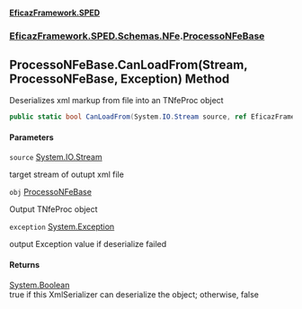 #### [EficazFramework.SPED](EficazFrameworkSPED.md 'EficazFramework SPED')
### [EficazFramework.SPED.Schemas.NFe](EficazFramework.SPED.Schemas.NFe.md 'EficazFramework.SPED.Schemas.NFe').[ProcessoNFeBase](EficazFramework.SPED.Schemas.NFe/ProcessoNFeBase.md 'EficazFramework.SPED.Schemas.NFe.ProcessoNFeBase')

## ProcessoNFeBase.CanLoadFrom(Stream, ProcessoNFeBase, Exception) Method

Deserializes xml markup from file into an TNfeProc object

```csharp
public static bool CanLoadFrom(System.IO.Stream source, ref EficazFramework.SPED.Schemas.NFe.ProcessoNFeBase obj, ref System.Exception exception);
```
#### Parameters

<a name='EficazFramework.SPED.Schemas.NFe.ProcessoNFeBase.CanLoadFrom(System.IO.Stream,EficazFramework.SPED.Schemas.NFe.ProcessoNFeBase,System.Exception).source'></a>

`source` [System.IO.Stream](https://docs.microsoft.com/en-us/dotnet/api/System.IO.Stream 'System.IO.Stream')

target stream of outupt xml file

<a name='EficazFramework.SPED.Schemas.NFe.ProcessoNFeBase.CanLoadFrom(System.IO.Stream,EficazFramework.SPED.Schemas.NFe.ProcessoNFeBase,System.Exception).obj'></a>

`obj` [ProcessoNFeBase](EficazFramework.SPED.Schemas.NFe/ProcessoNFeBase.md 'EficazFramework.SPED.Schemas.NFe.ProcessoNFeBase')

Output TNfeProc object

<a name='EficazFramework.SPED.Schemas.NFe.ProcessoNFeBase.CanLoadFrom(System.IO.Stream,EficazFramework.SPED.Schemas.NFe.ProcessoNFeBase,System.Exception).exception'></a>

`exception` [System.Exception](https://docs.microsoft.com/en-us/dotnet/api/System.Exception 'System.Exception')

output Exception value if deserialize failed

#### Returns
[System.Boolean](https://docs.microsoft.com/en-us/dotnet/api/System.Boolean 'System.Boolean')  
true if this XmlSerializer can deserialize the object; otherwise, false